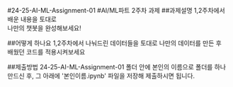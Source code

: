 #24-25-AI-ML-Assignment-01
#AI/ML파트 2주차 과제
##과제설명
1,2주차에서 배운 내용을 토대로<BR>
나만의 챗봇을 완성해보세요!

##어떻게 하나요
1,2주차에서 나눠드린 데이터들을 토대로 나만의 데이터를 만든 후<BR>
배웠던 코드를 적용시켜보세요

##제출방법
24-25-AI-ML-Assignment-01 폴더 안에 본인의 이름으로 폴더를 하나 만드신 후, 그 아래에 '본인이름.ipynb' 파일을 저장해 제출하시면 됩니다.

